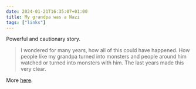 ```yaml
---
date: 2024-01-21T16:35:07+01:00
title: My grandpa was a Nazi
tags: ["links"]
---
```

Powerful and cautionary story.

> I wondered for many years, how all of this could have happened. How people
like my grandpa turned into monsters and people around him watched or turned
into monsters with him. The last years made this very clear.

More [here](https://bastianallgeier.com/notes/grandpa).
